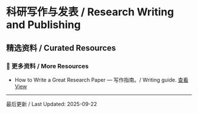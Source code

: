 # 科研写作与发表 / Research Writing and Publishing

## 精选资料 / Curated Resources

### 📄 更多资料 / More Resources

- How to Write a Great Research Paper — 写作指南。/ Writing guide. [查看 View](../_library/How%20to%20Write%20a%20Great%20Research%20Paper.pdf)

---

最后更新 / Last Updated: 2025-09-22
